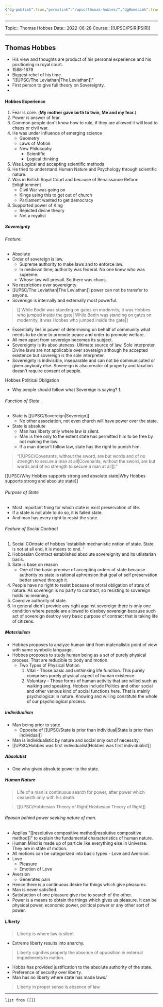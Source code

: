 ```yaml
---
{"dg-publish":true,"permalink":"/upsc/thomas-hobbes/","dgHomeLink":true,"dgPassFrontmatter":false}
---
```


----
Topic:: Thomas Hobbes 
Date:: 2022-06-28
Course:: [[UPSC/PSIR|PSIR]] 

----

## Thomas Hobbes 
- His view and thoughts are product of his personal experience and his positioning in royal court. 
- 1588-1679
- Biggest rebel of his time. 
- "[[UPSC/The Leviathan|The Leviathan]]"
- First person to give full theory on Sovereignty. 
- 

#### Hobbes Experience
1. Fear is core. (**My mother gave birth to twin, Me and my fear.**)
2. Power is answer of fear.
3. Common people don't know how to rule, if they are allowed it will lead to chaos or civil war. 
4. He was under influence of emerging science 
    - Geometry 
    - Laws of Motion 
    - New Philosophy 
	    - Scientific 
	    -  Logical thinking 
5.  Was Logical and accepting scientific methods 
6. He tried to understand Human Nature and Psychology through scientific nature. 
7. Was in British Royal Court and because of Renaissance Reform Enlightenment
   - Civil War was going on 
   - Kings using this to get out of church 
   - Parliament wanted to get democracy 
8. Supported power of King
   - Rejected divine theory 
   - Not a royalist 

##### Sovereignty
###### Feature.
- Absolute
- Order of sovereign is law. 
	- Supreme authority to make laws and to enforce law. 
	- In medieval time; authority was federal. No one knew who was supreme. 
	- Whose law will prevail. So there was chaos. 
- No restrictions over sovereignty 
- [[UPSC/The Leviathan|The Leviathan]] power can not be transfer to anyone. 
- Sovereign is internally and externally most powerful. 
>[[ While Bodin was standing on gates on modernity, it was Hobbes who jumped inside the gate| While Bodin was standing on gates on modernity, it was Hobbes who jumped inside the gate]]

- Essentially lies in power of determining on behalf of community what needs to be done to promote peace and order to promote welfare. 
- All men apart from sovereign becomes its subject.
- Sovereignty is its absoluteness. Ultimate source of law. Sole interpreter. Divine laws are not applicable over sovereign although he accepted existence but sovereign is the sole interpreter. 
- Sovereignty is indivisible, inseparable and can not be communicated or given anybody else. Sovereign is also creator of property and taxation doesn't require consent of people. 

Hobbes Political Obligation
- Why people should follow what Sovereign is saying? 
	1. 

###### Function of State
- State is [[UPSC/Sovereign|Sovereign]]. 
	- No other association, not even church will have power over the state. 
- State is absolute
	- Man has liberty only where law is silent.
	- Man is free only to the extent state has permitted him to be free by not making the law. 
	- If a man doesn't follow law, state has the right to punish him. 
>“[[UPSC/Covenants, without the sword, are but words and of no strength to secure a man at all|Covenants, without the sword, are but words and of no strength to secure a man at all]].”

[[UPSC/Why Hobbes supports strong and absolute state|Why Hobbes supports strong and absolute state]]

###### Purpose of State
- Most important thing for which state is exist preservation of life.
- If a state is not able to do so, it is failed state. 
- And man has every right to resist the state. 

###### Feature of Social Contract
1. Social COntratc of hobbes 'establish mechanistic notion of state. State is not at all end, it is means to end. '
2. Hobbesian Contract established absolute sovereignity and its utilatarian basis. 
3. Sate is base on reason
   - One of the basic premise of accepting orders of state because authority os state is rational aphrension that goal of self preservation better served through it. 
4. People have no right to resist because of moral obligation of state of nature. As sovereign is no party to contract, so resisting to sovereign holds no meaning. 
5. Coercive authority of state.
6. In general didn't provide any right against sovereign there is only one condition where people are allowed to disobey sovereign because such act of sovereign destroy very basic purpose of contract that is taking life of citizens.  

##### Materialism 
- Hobbes proposes to analyze human kind from materialistic point of view with same symbolic language. 
- Hobbes proposes to study human being as a set of purely physical process.  That are reducible to body and motion. 
	- Two Types of Physical Motion
		1. Vital - Those basic and unthinking life function. This purely comprises purely physical aspect of human existence. 
		2. Voluntary - Those forms of human activity that are willed such as walking and speaking. Hobbes include Politics and other social and other various kind of social functions here. That is mainly psychological in nature. Knowing and willing constitute the whole of our psychological process. 


##### Individualism 
- Man being prior to state. 
	- Opposite of [[UPSC/State is prior than individual|State is prior than individual]]
- Man is individualistic by nature and social only out of necessity. 
- [[UPSC/Hobbes was first individualist|Hobbes was first individualist]] 

##### Absolutist
- One who gives absolute power to the state. 

##### Human Nature 
> Life of a man is continuous search for power, after power which ceasesth only with his death. 

>[[UPSC/Hobbesian Theory of Right|Hobbesian Theory of Right]]
###### Reason behind power seeking nature of man. 
- Applies "[[resolutive compositive method|resolutive compositive method]]" to explain the fundamental characteristics of human nature. 
- Human Mind is made up of particle like everything else in Universe. They are in state of motion. 
- All motions can be categorized into basic types - Love and Aversion. 
- Love
	- Pleasure 
	- Emotion of Love 
- Aversion
	- Generates pain
- Hence there is a continuous desire for things which give pleasures. 
- Man is never satisfied. 
- Satisfaction of one pleasure give rise to search of the other.
- Power is a means to obtain the things which gives us pleasure. It can be physical power, economic power, political power or any other sort of power.



##### Liberty 
> Liberty is where law is silent
- Extreme liberty results into anarchy. 
> Liberty signifies properly the absence of opposition in external impediments to motion. 
- Hobbs has provided justification to the absolute authority of the state. 
- Preference of security over liberty. 
- Man has no liberty where state has made laws/ 
> Liberty in proper sense is absence of law. 





---
```dataview
list from [[]]
```
